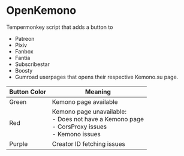 # OpenKemono

Tempermonkey script that adds a button to
- Patreon
- Pixiv
- Fanbox
- Fantia
- Subscribestar
- Boosty
- Gumroad
userpages that opens their respective Kemono.su page.

| Button Color | Meaning                                                                                   |
|--------------|-------------------------------------------------------------------------------------------|
| Green        | Kemono page available                                                                     |
| Red          | Kemono page unavailable:<br>- Does not have a Kemono page<br>- CorsProxy issues<br>- Kemono issues |
| Purple       | Creator ID fetching issues                                                                |
